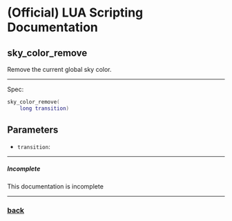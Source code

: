 
# (Official) LUA Scripting Documentation

## sky_color_remove

Remove the current global sky color.

___

Spec:

```lua
sky_color_remove(
	long transition)
```

## Parameters

- `transition`: 

___

##### Incomplete

This documentation is incomplete

___

### [back](../other)
